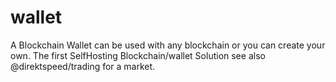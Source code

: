 # wallet
A Blockchain Wallet can be used with any blockchain or you can create your own. The first SelfHosting Blockchain/wallet Solution see also @direktspeed/trading for a market. 
